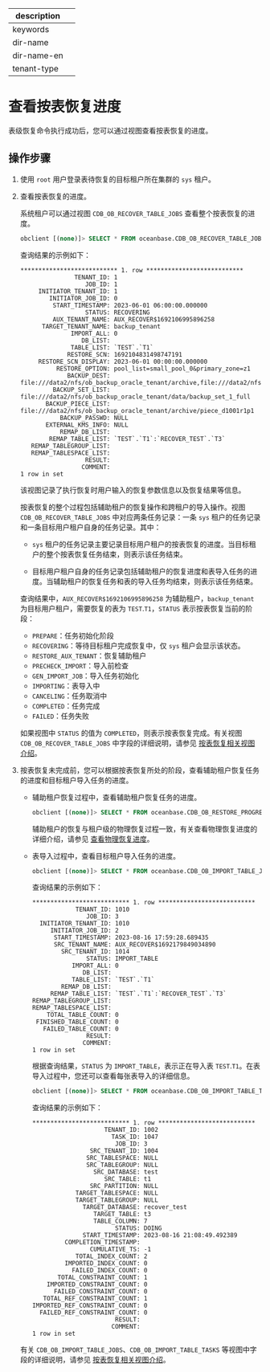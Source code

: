 |description||
|---|---|
|keywords||
|dir-name||
|dir-name-en||
|tenant-type||

# 查看按表恢复进度

表级恢复命令执行成功后，您可以通过视图查看按表恢复的进度。

## 操作步骤

1. 使用 `root` 用户登录表待恢复的目标租户所在集群的 `sys` 租户。

2. 查看按表恢复的进度。

   系统租户可以通过视图 `CDB_OB_RECOVER_TABLE_JOBS` 查看整个按表恢复的进度。

   ```sql
   obclient [(none)]> SELECT * FROM oceanbase.CDB_OB_RECOVER_TABLE_JOBS\G
   ```

   查询结果的示例如下：

   ```shell
   *************************** 1. row ***************************
                  TENANT_ID: 1
                     JOB_ID: 1
        INITIATOR_TENANT_ID: 1
           INITIATOR_JOB_ID: 0
            START_TIMESTAMP: 2023-06-01 06:00:00.000000
                     STATUS: RECOVERING
            AUX_TENANT_NAME: AUX_RECOVER$1692106995896258
         TARGET_TENANT_NAME: backup_tenant
                 IMPORT_ALL: 0
                    DB_LIST: 
                 TABLE_LIST: `TEST`.`T1`
                RESTORE_SCN: 1692104831498747191
        RESTORE_SCN_DISPLAY: 2023-06-01 00:00:00.000000
             RESTORE_OPTION: pool_list=small_pool_0&primary_zone=z1
                BACKUP_DEST: file:///data2/nfs/ob_backup_oracle_tenant/archive,file:///data2/nfs/ob_backup_oracle_tenant/data
            BACKUP_SET_LIST: file:///data2/nfs/ob_backup_oracle_tenant/data/backup_set_1_full
          BACKUP_PIECE_LIST: file:///data2/nfs/ob_backup_oracle_tenant/archive/piece_d1001r1p1
              BACKUP_PASSWD: NULL
          EXTERNAL_KMS_INFO: NULL
              REMAP_DB_LIST: 
           REMAP_TABLE_LIST: `TEST`.`T1`:`RECOVER_TEST`.`T3`
      REMAP_TABLEGROUP_LIST:
      REMAP_TABLESPACE_LIST:
                     RESULT: 
                    COMMENT: 
   1 row in set
   ```

   该视图记录了执行恢复时用户输入的恢复参数信息以及恢复结果等信息。
   
   按表恢复的整个过程包括辅助租户的恢复操作和跨租户的导入操作。视图 `CDB_OB_RECOVER_TABLE_JOBS` 中对应两条任务记录：一条 `sys` 租户的任务记录和一条目标用户租户自身的任务记录。其中：

   * `sys` 租户的任务记录主要记录目标用户租户的按表恢复的进度。当目标租户的整个按表恢复任务结束，则表示该任务结束。

   * 目标用户租户自身的任务记录包括辅助租户的恢复进度和表导入任务的进度。当辅助租户的恢复任务和表的导入任务均结束，则表示该任务结束。
   
   查询结果中，`AUX_RECOVER$1692106995896258` 为辅助租户，`backup_tenant` 为目标用户租户，需要恢复的表为 `TEST`.`T1`，`STATUS` 表示按表恢复当前的阶段：

   * `PREPARE`：任务初始化阶段
   * `RECOVERING`：等待目标租户完成恢复中，仅 `sys` 租户会显示该状态。
   * `RESTORE_AUX_TENANT`：恢复辅助租户
   * `PRECHECK_IMPORT`：导入前检查
   * `GEN_IMPORT_JOB`：导入任务初始化
   * `IMPORTING`：表导入中
   * `CANCELING`：任务取消中
   * `COMPLETED`：任务完成
   * `FAILED`：任务失败
   
   如果视图中 `STATUS` 的值为 `COMPLETED`，则表示按表恢复完成。有关视图 `CDB_OB_RECOVER_TABLE_JOBS` 中字段的详细说明，请参见 [按表恢复相关视图介绍](700.views-of-the-table-recovery.md)。

3. 按表恢复未完成前，您可以根据按表恢复所处的阶段，查看辅助租户恢复任务的进度和目标租户导入任务的进度。

   * 辅助租户恢复过程中，查看辅助租户恢复任务的进度。

      ```sql
      obclient [(none)]> SELECT * FROM oceanbase.CDB_OB_RESTORE_PROGRESS\G
      ```

      辅助租户的恢复与租户级的物理恢复过程一致，有关查看物理恢复进度的详细介绍，请参见 [查看物理恢复进度](../600.restore-data/400.view-the-restore-progress.md)。

   * 表导入过程中，查看目标租户导入任务的进度。

      ```sql
      obclient [(none)]> SELECT * FROM oceanbase.CDB_OB_IMPORT_TABLE_JOBS\G
      ```

      查询结果的示例如下：

      ```shell
      *************************** 1. row ***************************
                  TENANT_ID: 1010
                     JOB_ID: 3
        INITIATOR_TENANT_ID: 1010
           INITIATOR_JOB_ID: 2
            START_TIMESTAMP: 2023-08-16 17:59:28.689435
            SRC_TENANT_NAME: AUX_RECOVER$1692179849034890
              SRC_TENANT_ID: 1014
                     STATUS: IMPORT_TABLE
                 IMPORT_ALL: 0
                    DB_LIST:
                 TABLE_LIST: `TEST`.`T1`
              REMAP_DB_LIST:
           REMAP_TABLE_LIST: `TEST`.`T1`:`RECOVER_TEST`.`T3`
      REMAP_TABLEGROUP_LIST:
      REMAP_TABLESPACE_LIST:
          TOTAL_TABLE_COUNT: 0
       FINISHED_TABLE_COUNT: 0
         FAILED_TABLE_COUNT: 0
                     RESULT:
                    COMMENT:
      1 row in set
      ```

      根据查询结果，`STATUS` 为 `IMPORT_TABLE`，表示正在导入表 `TEST`.`T1`。在表导入过程中，您还可以查看每张表导入的详细信息。     

      ```sql
      obclient [(none)]> SELECT * FROM oceanbase.CDB_OB_IMPORT_TABLE_TASKS\G
      ```

      查询结果的示例如下：

      ```shell
      *************************** 1. row ***************************
                          TENANT_ID: 1002
                            TASK_ID: 1047
                             JOB_ID: 3
                      SRC_TENANT_ID: 1004
                     SRC_TABLESPACE: NULL
                     SRC_TABLEGROUP: NULL
                       SRC_DATABASE: test
                          SRC_TABLE: t1
                      SRC_PARTITION: NULL
                  TARGET_TABLESPACE: NULL
                  TARGET_TABLEGROUP: NULL
                    TARGET_DATABASE: recover_test
                       TARGET_TABLE: t3
                       TABLE_COLUMN: 7
                             STATUS: DOING
                    START_TIMESTAMP: 2023-08-16 21:08:49.492389
               COMPLETION_TIMESTAMP: 
                      CUMULATIVE_TS: -1
                  TOTAL_INDEX_COUNT: 2
               IMPORTED_INDEX_COUNT: 0
                 FAILED_INDEX_COUNT: 0
             TOTAL_CONSTRAINT_COUNT: 1
          IMPORTED_CONSTRAINT_COUNT: 0
            FAILED_CONSTRAINT_COUNT: 0
         TOTAL_REF_CONSTRAINT_COUNT: 1
      IMPORTED_REF_CONSTRAINT_COUNT: 0
        FAILED_REF_CONSTRAINT_COUNT: 0
                             RESULT: 
                            COMMENT:
      1 row in set
      ```

 
   有关 `CDB_OB_IMPORT_TABLE_JOBS`、`CDB_OB_IMPORT_TABLE_TASKS` 等视图中字段的详细说明，请参见 [按表恢复相关视图介绍](700.views-of-the-table-recovery.md)。
